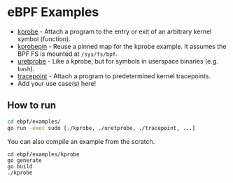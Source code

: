 # eBPF Examples

- [kprobe](kprobe/) - Attach a program to the entry or exit of an arbitrary kernel symbol (function).
- [kprobepin](kprobepin/) - Reuse a pinned map for the kprobe example. It assumes the BPF FS is mounted at `/sys/fs/bpf`.
- [uretprobe](uretprobe/) - Like a kprobe, but for symbols in userspace binaries (e.g. `bash`).
- [tracepoint](tracepoint/) - Attach a program to predetermined kernel tracepoints.
- Add your use case(s) here!

## How to run

```bash
cd ebpf/examples/
go run -exec sudo [./kprobe, ./uretprobe, ./tracepoint, ...]
```

You can also compile an example from the scratch.

```
cd ebpf/examples/kprobe
go generate
go build
./kprobe
```

